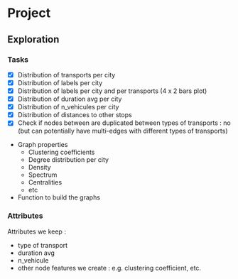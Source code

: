 # Project

## Exploration

### Tasks

- [x] Distribution of transports per city
- [x] Distribution of labels per city
- [x] Distribution of labels per city and per transports (4 x 2 bars plot)
- [x] Distribution of duration avg per city
- [x] Distribution of n_vehicules per city
- [x] Distribution of distances to other stops
- [x] Check if nodes between are duplicated between types of transports : no (but can potentially have multi-edges with different types of transports)
- Graph properties
    - Clustering coefficients
    - Degree distribution per city
    - Density
    - Spectrum
    - Centralities
    - etc
- Function to build the graphs


### Attributes
Attributes we keep :

- type of transport
- duration avg
- n_vehicule
- other node features we create : e.g. clustering coefficient, etc.
